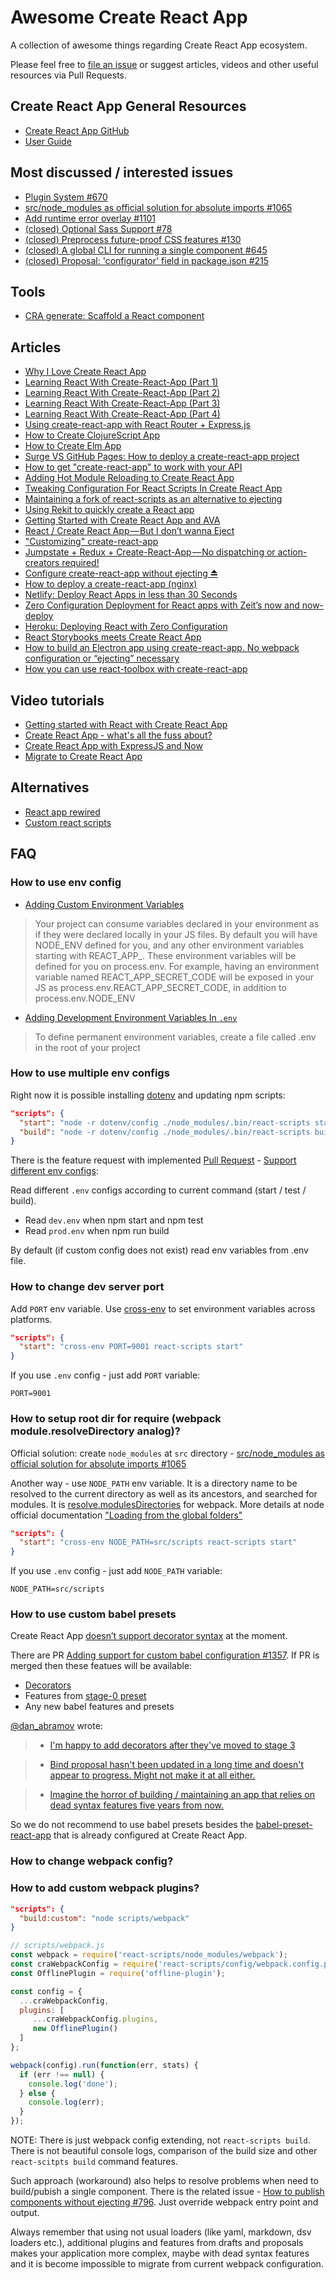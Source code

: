 # Awesome Create React App

A collection of awesome things regarding Create React App ecosystem. 

Please feel free to [file an issue](https://github.com/tuchk4/awesome-create-react-app/issues/new) or suggest articles, videos and other useful resources via Pull Requests.

## Create React App General Resources

* [Create React App GitHub](https://github.com/facebookincubator/create-react-app)
* [User Guide](https://github.com/facebookincubator/create-react-app/blob/master/packages/react-scripts/template/README.md)

## Most discussed / interested issues

* [Plugin System #670](https://github.com/facebookincubator/create-react-app/issues/670)
* [src/node_modules as official solution for absolute imports #1065](https://github.com/facebookincubator/create-react-app/issues/1065)
* [Add runtime error overlay #1101](https://github.com/facebookincubator/create-react-app/pull/1101)
* [(closed) Optional Sass Support #78](https://github.com/facebookincubator/create-react-app/issues/78)
* [(closed) Preprocess future-proof CSS features #130](https://github.com/facebookincubator/create-react-app/issues/130)
* [(closed) A global CLI for running a single component #645](https://github.com/facebookincubator/create-react-app/issues/645)
* [(closed) Proposal: 'configurator' field in package.json #215](https://github.com/facebookincubator/create-react-app/issues/215)

## Tools

* [CRA generate: Scaffold a React component](https://github.com/rthor/cra-generate)

## Articles

* [Why I Love Create React App](https://medium.com/@valeriy.sorokobatko/why-i-love-create-react-app-e63b1be689a3#)
* [Learning React With Create-React-App (Part 1)](https://medium.com/@diamondgfx/learning-react-with-create-react-app-part-1-a12e1833fdc)
* [Learning React With Create-React-App (Part 2)](https://medium.com/@diamondgfx/learning-react-with-create-react-app-part-2-3ad99f38b48d)
* [Learning React With Create-React-App (Part 3)](https://medium.com/@diamondgfx/learning-react-with-create-react-app-part-3-322447d14192)
* [Learning React With Create-React-App (Part 4)](https://medium.com/@diamondgfx/learning-react-with-create-react-app-part-4-9f843c8c1ccc)
* [Using create-react-app with React Router + Express.js](https://medium.com/@patriciolpezjuri/using-create-react-app-with-react-router-express-js-8fa658bf892d)
* [How to Create ClojureScript App](https://medium.com/@roman01la/how-to-create-clojurescript-app-4e38778c4762)
* [How to Create Elm App](https://medium.com/@eduardkyvenko/how-to-create-elm-app-cf052629a11a)
* [Surge VS GitHub Pages: How to deploy a create-react-app project](https://medium.freecodecamp.com/surge-vs-github-pages-deploying-a-create-react-app-project-c0ecbf317089#.7mahr7kyj)
* [How to get "create-react-app" to work with your API](https://www.fullstackreact.com/articles/using-create-react-app-with-a-server/)
* [Adding Hot Module Reloading to Create React App](https://medium.com/@sheepsteak/adding-hot-module-reloading-to-create-react-app-e053fadf569d)
* [Tweaking Configuration For React Scripts In Create React App](https://medium.com/@shubheksha/tweaking-configuration-for-react-scripts-in-create-react-app-d91e9d03a42f)
* [Maintaining a fork of react-scripts as an alternative to ejecting](https://github.com/facebookincubator/create-react-app/issues/682)
* [Using Rekit to quickly create a React app](https://medium.com/@nate_wang/using-rekit-to-quickly-create-a-react-app-108bcc07e7f)
* [Getting Started with Create React App and AVA](https://semaphoreci.com/community/tutorials/getting-started-with-create-react-app-and-ava)
* [React / Create React App — But I don’t wanna Eject](https://medium.com/@timarney/but-i-dont-wanna-eject-3e3da5826e39)
* ["Customizing" create-react-app](https://medium.com/@tacomanator/customizing-create-react-app-aa9ffb88165)
* [Jumpstate + Redux + Create-React-App — No dispatching or action-creators required!](https://medium.com/@tannerlinsley/jumpstate-redux-create-react-app-no-dispatch-or-action-creators-required-374e18dbcfe1)
* [Configure create-react-app without ejecting ⏏](https://medium.com/@kitze/configure-create-react-app-without-ejecting-d8450e96196a)
* [How to deploy a create-react-app (nginx)](https://www.peterbe.com/plog/how-to-deploy-a-create-react-app)
* [Netlify: Deploy React Apps in less than 30 Seconds](https://www.netlify.com/blog/2016/07/22/deploy-react-apps-in-less-than-30-seconds/)
* [Zero Configuration Deployment for React apps with Zeit’s now and now-deploy](https://medium.com/@kawixiao/zero-configuration-deployment-for-react-apps-with-zeits-now-4f002be98c)
* [Heroku: Deploying React with Zero Configuration](https://blog.heroku.com/deploying-react-with-zero-configuration)
* [React Storybooks meets Create React App](https://voice.kadira.io/react-storybooks-meets-create-react-app-ac8a3f32cc79)
* [How to build an Electron app using create-react-app. No webpack configuration or “ejecting” necessary](https://medium.freecodecamp.com/building-an-electron-application-with-create-react-app-97945861647c)
* [How you can use react-toolbox with create-react-app](https://github.com/react-toolbox/react-toolbox-themr)

## Video tutorials

* [Getting started with React with Create React App](https://www.youtube.com/watch?v=pCgDRgmfilE)
* [Create React App - what's all the fuss about?](https://www.youtube.com/watch?v=wLgHjZM4pWM)
* [Create React App with ExpressJS and Now](https://www.youtube.com/watch?v=HfAPmRpxQEY)
* [Migrate to Create React App](https://www.youtube.com/watch?v=g8O0FT0uoDA)

## Alternatives

* [React app rewired](https://github.com/timarney/react-app-rewired)
* [Custom react scripts](https://www.npmjs.com/package/custom-react-scripts)

## FAQ

### How to use env config

* [Adding Custom Environment Variables](https://github.com/facebookincubator/create-react-app/blob/master/packages/react-scripts/template/README.md#adding-custom-environment-variables)

> Your project can consume variables declared in your environment as if they were declared locally in your JS files. By default you will have NODE_ENV defined for you, and any other environment variables starting with REACT_APP_. These environment variables will be defined for you on process.env. For example, having an environment variable named REACT_APP_SECRET_CODE will be exposed in your JS as process.env.REACT_APP_SECRET_CODE, in addition to process.env.NODE_ENV

* [Adding Development Environment Variables In `.env`](https://github.com/facebookincubator/create-react-app/blob/master/packages/react-scripts/template/README.md#adding-development-environment-variables-in-env)

> To define permanent environment variables, create a file called .env in the root of your project

### How to use multiple env configs

Right now it is possible installing [dotenv](https://github.com/motdotla/dotenv) and updating npm scripts:

```json
"scripts": {
  "start": "node -r dotenv/config ./node_modules/.bin/react-scripts start dotenv_config_path=development.env",
  "build": "node -r dotenv/config ./node_modules/.bin/react-scripts build dotenv_config_path=production.env"
}
```

There is the feature request with implemented [Pull Request](https://github.com/facebookincubator/create-react-app/pull/1344) - [Support different env configs](https://github.com/facebookincubator/create-react-app/issues/1343):

Read different `.env` configs according to current command (start / test / build).
* Read `dev.env` when npm start and npm test
* Read `prod.env` when npm run build

By default (if custom config does not exist) read env variables from .env file.

### How to change dev server port

Add `PORT` env variable. Use [cross-env](https://github.com/kentcdodds/cross-env) to set environment variables across platforms.

```json
"scripts": {
  "start": "cross-env PORT=9001 react-scripts start"
}
```

If you use `.env` config - just add `PORT` variable:

```
PORT=9001
```

### How to setup root dir for require (webpack module.resolveDirectory analog)?

Official solution: create `node_modules` at `src` directory - [src/node_modules as official solution for absolute imports #1065](https://github.com/facebookincubator/create-react-app/issues/1065)

Another way - use `NODE_PATH` env variable. It is a directory name to be resolved to the current directory as well as its ancestors, and searched for modules. It is [resolve.modulesDirectories](https://webpack.github.io/docs/configuration.html#resolve-modulesdirectories) for webpack. More details at node official documentation ["Loading from the global folders"](https://nodejs.org/api/modules.html#modules_loading_from_the_global_folders)

```json
"scripts": {
  "start": "cross-env NODE_PATH=src/scripts react-scripts start"
}
```

If you use `.env` config - just add `NODE_PATH` variable:

```
NODE_PATH=src/scripts
```

### How to use custom babel presets

Create React App [doesn’t support decorator syntax](https://github.com/facebookincubator/create-react-app/blob/master/packages/react-scripts/template/README.md#can-i-use-decorators) at the moment.

There are PR [Adding support for custom babel configuration #1357](https://github.com/facebookincubator/create-react-app/pull/1357). If PR is merged then these featues will be available:

- [Decorators](https://www.npmjs.com/package/babel-plugin-transform-decorators )
- Features from [stage-0 preset](https://babeljs.io/docs/plugins/preset-stage-0/)
- Any new babel features and presets

[@dan_abramov](https://twitter.com/dan_abramov) wrote:

> * [I'm happy to add decorators after they've moved to stage 3](https://twitter.com/dan_abramov/status/818626114037968899)

> * [Bind proposal hasn't been updated in a long time and doesn't appear to progress. Might not make it at all either.](https://twitter.com/dan_abramov/status/818626659926609920)

> * [Imagine the horror of building / maintaining an app that relies on dead syntax features five years from now.](https://twitter.com/dan_abramov/status/818627079306694658)


So we do not recommend to use babel presets besides the [babel-preset-react-app](https://github.com/facebookincubator/create-react-app/tree/master/packages/babel-preset-react-app) that is already configured at Create React App.

### How to change webpack config?
### How to add custom webpack plugins?

```json
"scripts": {
  "build:custom": "node scripts/webpack"
}
```

```js
// scripts/webpack.js
const webpack = require('react-scripts/node_modules/webpack');
const craWebpackConfig = require('react-scripts/config/webpack.config.prod');
const OfflinePlugin = require('offline-plugin');

const config = {
  ...craWebpackConfig,
  plugins: [
     ...craWebpackConfig.plugins,
     new OfflinePlugin()
  ]
};

webpack(config).run(function(err, stats) {
  if (err !== null) {
    console.log('done');
  } else {
    console.log(err);
  }
});
```

NOTE: There is just webpack config extending, not `react-scripts build`. There is not beautiful console logs, comparison of the build size and other `react-scitpts build` command features.

Such approach (workaround) also helps to resolve problems when need to build/pubish a single component. There is the related issue - [How to publish components without ejecting #796](https://github.com/facebookincubator/create-react-app/issues/796). Just override webpack entry point and output.

Always remember that using not usual loaders (like yaml, markdown, dsv loaders etc.), additional plugins and features from drafts and proposals makes your application more complex, maybe with dead syntax features and it is become impossible to migrate from current webpack configuration.
